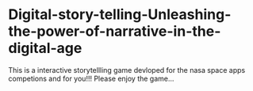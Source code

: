 # Digital-story-telling-Unleashing-the-power-of-narrative-in-the-digital-age
This is a interactive storytellling game devloped for the nasa space apps competions and for you!!! Please enjoy the game...
